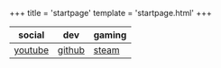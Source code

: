 +++
title = 'startpage'
template = 'startpage.html'
+++

| social | dev | gaming |
| ------ | --- | ------ |
| [youtube](https://www.youtube.com/@soupboyplague) | [github](https://github.com/pl4g) | [steam](https://steamcommunity.com/id/soupboyplague) |
